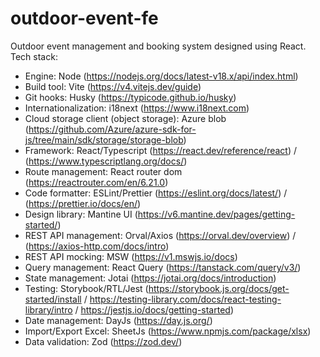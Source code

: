 # outdoor-event-fe

Outdoor event management and booking system designed using React.  
Tech stack:

- Engine: Node (https://nodejs.org/docs/latest-v18.x/api/index.html)
- Build tool: Vite (https://v4.vitejs.dev/guide)
- Git hooks: Husky (https://typicode.github.io/husky)
- Internationalization: i18next (https://www.i18next.com)
- Cloud storage client (object storage): Azure blob (https://github.com/Azure/azure-sdk-for-js/tree/main/sdk/storage/storage-blob)
- Framework: React/Typescript (https://react.dev/reference/react) / (https://www.typescriptlang.org/docs/)
- Route management: React router dom (https://reactrouter.com/en/6.21.0)
- Code formatter: ESLint/Prettier (https://eslint.org/docs/latest/) / (https://prettier.io/docs/en/)
- Design library: Mantine UI (https://v6.mantine.dev/pages/getting-started/)
- REST API management: Orval/Axios (https://orval.dev/overview) / (https://axios-http.com/docs/intro)
- REST API mocking: MSW (https://v1.mswjs.io/docs)
- Query management: React Query (https://tanstack.com/query/v3/)
- State management: Jotai (https://jotai.org/docs/introduction)
- Testing: Storybook/RTL/Jest (https://storybook.js.org/docs/get-started/install / https://testing-library.com/docs/react-testing-library/intro / https://jestjs.io/docs/getting-started)
- Date management: DayJs (https://day.js.org/)
- Import/Export Excel: SheetJs (https://www.npmjs.com/package/xlsx)
- Data validation: Zod (https://zod.dev/)
